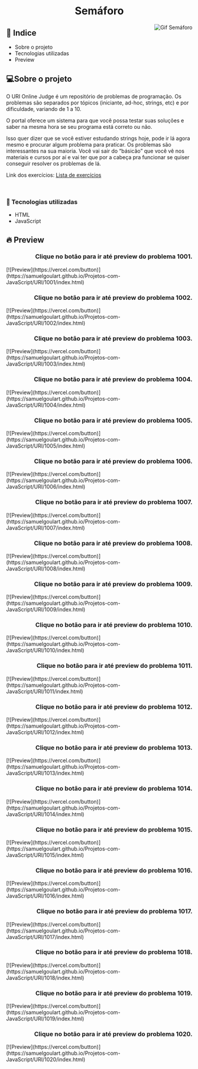 <h1  align="center" >Semáforo</h1>

<img align="right" src="semaforo.gif" alt="Gif Semáforo">

<h2>📕 Indice</h2>

<ul>
  <li>Sobre o projeto</li>
  <li>Tecnologias utilizadas</li>
  <li>Preview</li>
</ul>

<h2>💻Sobre o projeto</h2>

O URI Online Judge é um repositório de problemas de programação. Os problemas são separados por tópicos (iniciante, ad-hoc, strings, etc) e por dificuldade, variando de 1 a 10.

O portal oferece um sistema para que você possa testar suas soluções e saber na mesma hora se seu programa está correto ou não.

Isso quer dizer que se você estiver estudando strings hoje, pode ir lá agora mesmo e procurar algum problema para praticar. Os problemas são interessantes na sua maioria. Você vai sair do “básicão” que você vê nos materiais e cursos por aí e vai ter que por a cabeça pra funcionar se quiser conseguir resolver os problemas de lá.

Link dos exercícios:
<a href="https://www.urionlinejudge.com.br/judge/pt/problems/index/1">Lista de exercícios</a>

&nbsp;&nbsp;&nbsp; 

<h3>🚀 Tecnologias utilizadas</h3>

<ul>
  <li>HTML</li>
  <li>JavaScript</li>
</ul>

<h2>🔥 Preview </h2>

<h3 align="right"> Clique no botão para ir até preview do problema 1001. </h3>
[![Preview](https://vercel.com/button)](https://samuelgoulart.github.io/Projetos-com-JavaScript/URI/1001/index.html)
<h3 align="right"> Clique no botão para ir até preview do problema 1002. </h3>
[![Preview](https://vercel.com/button)](https://samuelgoulart.github.io/Projetos-com-JavaScript/URI/1002/index.html)
<h3 align="right"> Clique no botão para ir até preview do problema 1003. </h3>
[![Preview](https://vercel.com/button)](https://samuelgoulart.github.io/Projetos-com-JavaScript/URI/1003/index.html)
<h3 align="right"> Clique no botão para ir até preview do problema 1004. </h3>
[![Preview](https://vercel.com/button)](https://samuelgoulart.github.io/Projetos-com-JavaScript/URI/1004/index.html)
<h3 align="right"> Clique no botão para ir até preview do problema 1005. </h3>
[![Preview](https://vercel.com/button)](https://samuelgoulart.github.io/Projetos-com-JavaScript/URI/1005/index.html)
<h3 align="right"> Clique no botão para ir até preview do problema 1006. </h3>
[![Preview](https://vercel.com/button)](https://samuelgoulart.github.io/Projetos-com-JavaScript/URI/1006/index.html)
<h3 align="right"> Clique no botão para ir até preview do problema 1007. </h3>
[![Preview](https://vercel.com/button)](https://samuelgoulart.github.io/Projetos-com-JavaScript/URI/1007/index.html)
<h3 align="right"> Clique no botão para ir até preview do problema 1008. </h3>
[![Preview](https://vercel.com/button)](https://samuelgoulart.github.io/Projetos-com-JavaScript/URI/1008/index.html)
<h3 align="right"> Clique no botão para ir até preview do problema 1009. </h3>
[![Preview](https://vercel.com/button)](https://samuelgoulart.github.io/Projetos-com-JavaScript/URI/1009/index.html)
<h3 align="right"> Clique no botão para ir até preview do problema 1010. </h3>
[![Preview](https://vercel.com/button)](https://samuelgoulart.github.io/Projetos-com-JavaScript/URI/1010/index.html)
<h3 align="right"> Clique no botão para ir até preview do problema 1011. </h3>
[![Preview](https://vercel.com/button)](https://samuelgoulart.github.io/Projetos-com-JavaScript/URI/1011/index.html)
<h3 align="right"> Clique no botão para ir até preview do problema 1012. </h3>
[![Preview](https://vercel.com/button)](https://samuelgoulart.github.io/Projetos-com-JavaScript/URI/1012/index.html)
<h3 align="right"> Clique no botão para ir até preview do problema 1013. </h3>
[![Preview](https://vercel.com/button)](https://samuelgoulart.github.io/Projetos-com-JavaScript/URI/1013/index.html)
<h3 align="right"> Clique no botão para ir até preview do problema 1014. </h3>
[![Preview](https://vercel.com/button)](https://samuelgoulart.github.io/Projetos-com-JavaScript/URI/1014/index.html)
<h3 align="right"> Clique no botão para ir até preview do problema 1015. </h3>
[![Preview](https://vercel.com/button)](https://samuelgoulart.github.io/Projetos-com-JavaScript/URI/1015/index.html)
<h3 align="right"> Clique no botão para ir até preview do problema 1016. </h3>
[![Preview](https://vercel.com/button)](https://samuelgoulart.github.io/Projetos-com-JavaScript/URI/1016/index.html)
<h3 align="right"> Clique no botão para ir até preview do problema 1017. </h3>
[![Preview](https://vercel.com/button)](https://samuelgoulart.github.io/Projetos-com-JavaScript/URI/1017/index.html)
<h3 align="right"> Clique no botão para ir até preview do problema 1018. </h3>
[![Preview](https://vercel.com/button)](https://samuelgoulart.github.io/Projetos-com-JavaScript/URI/1018/index.html)
<h3 align="right"> Clique no botão para ir até preview do problema 1019. </h3>
[![Preview](https://vercel.com/button)](https://samuelgoulart.github.io/Projetos-com-JavaScript/URI/1019/index.html)
<h3 align="right"> Clique no botão para ir até preview do problema 1020. </h3>
[![Preview](https://vercel.com/button)](https://samuelgoulart.github.io/Projetos-com-JavaScript/URI/1020/index.html)


